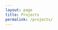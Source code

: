```yaml
---
layout: page
title: Projects
permalink: /projects/
---
```


<style>
    /* Container for Flexbox-based layout */
    .flex-container {
        display: flex;
        justify-content: center; /* Center items horizontally */
        flex-wrap: wrap; /* Allow wrapping of items */
        gap: 25px; /* Add space between items */
        margin-top: 20px;
    }
    .flex-item {
        text-align: center;
        flex-basis: calc(25% - 20px); /* Make items take up 25% of the container width */
    }
    .flex-item img {
        width: 100%;
        height: 150px; /* Fixed height for uniformity */
        object-fit: contain; /* Ensure the image fits within the fixed height */
    }
    .flex-item p {
        margin: 5px 0; /* Add some margin for spacing */
    }

    .achievements-container {
        display: flex;
        flex-direction: column;
        width: 100%;
        align-items: center;
    }
    /* Flexbox container for projects section */
    .projects-container {
        display: flex;
        flex-direction: column; /* Align items vertically */
        width: 100%; /* Ensure the projects section spans the full width */
        align-items: center; /* Center-align the project items */
        margin-top: 20px;
    }
    .project-item {
        width: 100%; /* Ensure project item spans the full width */
        max-width: 875px; /* Set a max width to avoid items being too wide */
        margin-bottom: 20px; /* Add some space between projects */
        padding: 15px;
        background-color: #333; /* Optional: Add a background color for clarity */
        border-radius: 8px;
        text-align: left; /* Align text to the left */
        color: #fff; /* Set text color */
    }
    .project-item {
        transition: transform 0.2s ease, box-shadow 0.2s ease;
        padding: 20px;
        margin: 10px;
        border: 1px solid #ddd;
        border-radius: 8px;
        box-shadow: 0 2px 5px rgba(0, 0, 0, 0.1);
    }
    .project-item:hover {
        transform: translateY(-10px);
        box-shadow: 0 8px 15px rgba(0, 0, 0, 0.2);
    }
    .project-item h3 {
        margin-top: 0;
        text-align: left;
    }
    .projects-container h2 {
        text-align: left;
        margin-left: 0;
        width: 100%;
    }

    .footer {
        text-align: center;
        padding: 20px;
        background-color: #f1f1f1;
        border-top: 1px solid #24292e;
        margin-top: 20px;
        width: 100%;
        background-color: #121212;
    }

    .footer a {
        margin: 0 10px;
        text-decoration: none;
        background-color: #121212;
    }

    .footer img {
        width: 50px;
        height: 50px;
        border-radius: 50%;
        transition: transform 0.3s ease;
    }

    .footer img:hover {
        transform: scale(1.1);
    }

    .image-gallery {
        display: flex;
        flex-wrap: nowrap;
        overflow-x: auto;
        gap: 10px;
        }

    .image-gallery img {
        max-height: 250px;
        object-fit: cover;
        border-radius: 5px;
    }
</style>

<div id="container">
    <div class="projects-container"></div>
</div>

<script>
    document.addEventListener("DOMContentLoaded", function() {
        var container = document.getElementById("container");
        var projectsContainer = document.querySelector(".projects-container");

        var projects = [
            {
                name: 'XALLARAP',
                url: 'https://github.com/Parallaxes/XALLARAP',
                description: 'A hardening script for Linux distros, created for the CyberPatriot competition. Current features include user auditing, package auditing, kernel hardening, hash integrity checkers, and policy hardening for Ubuntu/Debian systems. CLOSED SOURCE.',
                images: ['{{site.baseurl}}/images/about/xallarapTitle.png', '{{site.baseurl}}/images/about/xallarapUsers.png', '{{site.baseurl}}/images/about/xallarapHash.png']
            },
            {
                name: 'Krayt',
                url: 'https://github.com/Parallaxes/krayt',
                description: 'Tool to convert YouTube videos to locally downloadable files. (Totally not just a wrapper for a Python library that already automates everything) Planning to rewrite the program from scratch using Rust! This is my most developed project (besides some closed source ones for CyberPatriot).',
                media: [
                    'https://github.com/Parallaxes/krayt/raw/main/media/kraytDemo.mp4'
                ]
            },
            {
                name: 'SPOJ Solutions',
                url: 'https://github.com/Parallaxes/SPOJ',
                description: 'A general collection of my Sphere Online Judge (SPOJ) solutions.',
                images: ['https://miro.medium.com/v2/resize:fit:1400/0*XvhNyVt7B79rr81x.png', '{{site.baseurl}}/images/about/spojDemo1.png', '{{site.baseurl}}/images/about/spojDemo2.png']
            },
            {
                name: 'CSSE Student Repo',
                url: 'https://github.com/Parallaxes/lucas_2025',
                description: 'Repository containing my student code portfolio.',
                images: ['https://avatars.githubusercontent.com/u/66652504?s=200&v=4']
            }
        ];

        for (const project of projects) {
            var projectItem = document.createElement('div');
            projectItem.className = "project-item";
            projectItem.innerHTML = `
                <a href="${project.url}" target="_blank" style="text-decoration: none; color: inherit;">
                    <h3>${project.name}</h3>
                    <p>${project.description}</p>
                    <div class="image-gallery">
                        ${project.images ? project.images.map(image => `
                            <img src="${image}" alt="${project.name}" class="gallery-image">`).join('') : ''}
                        ${project.media ? project.media.map(media => {
                            if (media.endsWith('.mp4')) {
                                return `<video controls width="100%">
                                            <source src="${media}" type="video/mp4">
                                            Your browser does not support the video tag.
                                        </video>`;
                            } else {
                                return `<img src="${media}" alt="${project.name}" class="gallery-image">`;
                            }
                        }).join('') : ''}
                    </div>
                </a>
            `;
            projectsContainer.appendChild(projectItem);
        }
    });
</script>



<script src="https://utteranc.es/client.js"
        repo="parallaxes/lucas_2025"
        issue-term="pathname"
        theme="github-light"
        crossorigin="anonymous"
        async>
</script>
